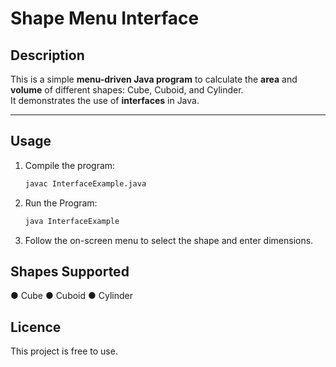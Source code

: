 # Shape Menu Interface

## Description
This is a simple **menu-driven Java program** to calculate the **area** and **volume** of different shapes: Cube, Cuboid, and Cylinder.  
It demonstrates the use of **interfaces** in Java.

---

## Usage
1. Compile the program:
   ```bash
   javac InterfaceExample.java
2. Run the Program:
   ```bash
   java InterfaceExample
3. Follow the on-screen menu to select the shape and enter dimensions.


## Shapes Supported

● Cube
● Cuboid 
● Cylinder


## Licence 

This project is free to use.
